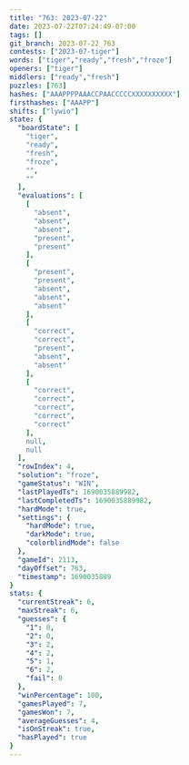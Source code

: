 ```yaml
---
title: "763: 2023-07-22"
date: 2023-07-22T07:24:49-07:00
tags: []
git_branch: 2023-07-22_763
contests: ["2023-07-tiger"]
words: ["tiger","ready","fresh","froze"]
openers: ["tiger"]
middlers: ["ready","fresh"]
puzzles: [763]
hashes: ["AAAPPPPAAACCPAACCCCCXXXXXXXXXX"]
firsthashes: ["AAAPP"]
shifts: ["lywio"]
state: {
  "boardState": [
    "tiger",
    "ready",
    "fresh",
    "froze",
    "",
    ""
  ],
  "evaluations": [
    [
      "absent",
      "absent",
      "absent",
      "present",
      "present"
    ],
    [
      "present",
      "present",
      "absent",
      "absent",
      "absent"
    ],
    [
      "correct",
      "correct",
      "present",
      "absent",
      "absent"
    ],
    [
      "correct",
      "correct",
      "correct",
      "correct",
      "correct"
    ],
    null,
    null
  ],
  "rowIndex": 4,
  "solution": "froze",
  "gameStatus": "WIN",
  "lastPlayedTs": 1690035889982,
  "lastCompletedTs": 1690035889982,
  "hardMode": true,
  "settings": {
    "hardMode": true,
    "darkMode": true,
    "colorblindMode": false
  },
  "gameId": 2113,
  "dayOffset": 763,
  "timestamp": 1690035889
}
stats: {
  "currentStreak": 6,
  "maxStreak": 6,
  "guesses": {
    "1": 0,
    "2": 0,
    "3": 2,
    "4": 2,
    "5": 1,
    "6": 2,
    "fail": 0
  },
  "winPercentage": 100,
  "gamesPlayed": 7,
  "gamesWon": 7,
  "averageGuesses": 4,
  "isOnStreak": true,
  "hasPlayed": true
}
---
```

<!-- more -->
